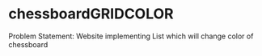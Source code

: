 # chessboardGRIDCOLOR
Problem Statement: Website implementing List which will change color of chessboard
